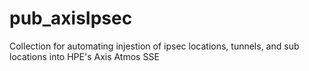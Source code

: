 # pub_axisIpsec
Collection for automating injestion of ipsec locations, tunnels, and sub locations into HPE's Axis Atmos SSE
